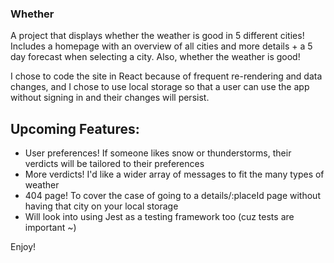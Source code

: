 ### Whether

A project that displays whether the weather is good in 5 different cities! Includes a homepage with an overview of all cities and more details + a 5 day forecast when selecting a city. Also, whether the weather is good!

I chose to code the site in React because of frequent re-rendering and data changes, and I chose to use local storage so that a user can use the app without signing in and their changes will persist.

## Upcoming Features:

  - User preferences! If someone likes snow or thunderstorms, their verdicts will be tailored to their preferences
  - More verdicts! I'd like a wider array of messages to fit the many types of weather
  - 404 page! To cover the case of going to a details/:placeId page without having that city on your local storage
  - Will look into using Jest as a testing framework too (cuz tests are important ~)

Enjoy!